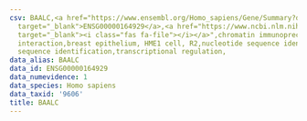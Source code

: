 ```yaml
---
csv: BAALC,<a href="https://www.ensembl.org/Homo_sapiens/Gene/Summary?db=core;g=ENSG00000164929"
  target="_blank">ENSG00000164929</a>,<a href="https://www.ncbi.nlm.nih.gov/pubmed/22863008"
  target="_blank"><i class="fas fa-file"></i></a>",chromatin immunoprecipitation assay,direct
  interaction,breast epithelium, HME1 cell, R2,nucleotide sequence identification,nucleotide
  sequence identification,transcriptional regulation,
data_alias: BAALC
data_id: ENSG00000164929
data_numevidence: 1
data_species: Homo sapiens
data_taxid: '9606'
title: BAALC
---
```

